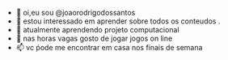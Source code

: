 - 👋 oi,eu sou @joaorodrigodossantos
- 👀 estou interessado em aprender sobre todos os conteudos .
- 🌱 atualmente aprendendo projeto computacional 
- 💞️ nas horas vagas gosto de jogar jogos on line
- 📫 vc ṕode me encontrar em casa nos finais de semana 

<!---
joaorodrigodossantos/joaorodrigodossantos is a ✨ special ✨ repository because its `README.md` (this file) appears on your GitHub profile.
You can click the Preview link to take a look at your changes.
--->
